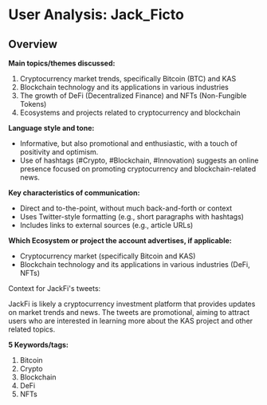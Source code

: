 # User Analysis: Jack_Ficto

## Overview

**Main topics/themes discussed:**

1. Cryptocurrency market trends, specifically Bitcoin (BTC) and KAS
2. Blockchain technology and its applications in various industries
3. The growth of DeFi (Decentralized Finance) and NFTs (Non-Fungible Tokens)
4. Ecosystems and projects related to cryptocurrency and blockchain

**Language style and tone:**

* Informative, but also promotional and enthusiastic, with a touch of positivity and optimism.
* Use of hashtags (#Crypto, #Blockchain, #Innovation) suggests an online presence focused on promoting cryptocurrency and blockchain-related news.

**Key characteristics of communication:**

* Direct and to-the-point, without much back-and-forth or context
* Uses Twitter-style formatting (e.g., short paragraphs with hashtags)
* Includes links to external sources (e.g., article URLs)

**Which Ecosystem or project the account advertises, if applicable:**

* Cryptocurrency market (specifically Bitcoin and KAS)
* Blockchain technology and its applications in various industries (DeFi, NFTs)

Context for JackFi's tweets:

JackFi is likely a cryptocurrency investment platform that provides updates on market trends and news. The tweets are promotional, aiming to attract users who are interested in learning more about the KAS project and other related topics.

**5 Keywords/tags:**

1. Bitcoin
2. Crypto
3. Blockchain
4. DeFi
5. NFTs